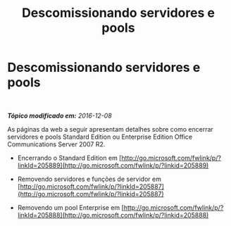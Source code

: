 ﻿---
title: Descomissionando servidores e pools
TOCTitle: Descomissionando servidores e pools
ms:assetid: 83bb222c-03f8-46ec-a54d-f80d00dfced2
ms:mtpsurl: https://technet.microsoft.com/pt-br/library/JJ205053(v=OCS.15)
ms:contentKeyID: 49307322
ms.date: 12/10/2016
mtps_version: v=OCS.15
ms.translationtype: HT
---

# Descomissionando servidores e pools

 

_**Tópico modificado em:** 2016-12-08_

As páginas da web a seguir apresentam detalhes sobre como encerrar servidores e pools Standard Edition ou Enterprise Edition Office Communications Server 2007 R2.

  - Encerrando o Standard Edition em [http://go.microsoft.com/fwlink/p/?linkId=205889](http://go.microsoft.com/fwlink/p/?linkid=205889)

  - Removendo servidores e funções de servidor em [http://go.microsoft.com/fwlink/p/?linkId=205887](http://go.microsoft.com/fwlink/p/?linkid=205887)

  - Removendo um pool Enterprise em [http://go.microsoft.com/fwlink/p/?linkId=205888](http://go.microsoft.com/fwlink/p/?linkid=205888)

